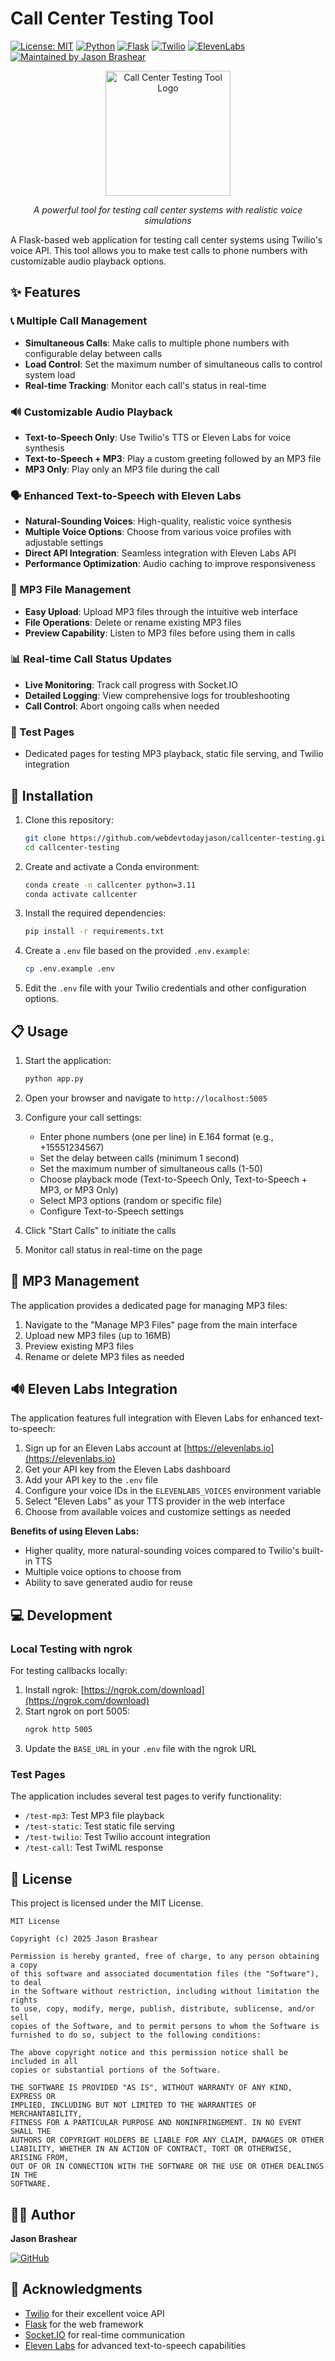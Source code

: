 # Call Center Testing Tool

[![License: MIT](https://img.shields.io/badge/License-MIT-yellow.svg)](https://opensource.org/licenses/MIT)
[![Python](https://img.shields.io/badge/Python-3.11-blue.svg)](https://www.python.org/downloads/release/python-3110/)
[![Flask](https://img.shields.io/badge/Flask-2.3.3-red.svg)](https://flask.palletsprojects.com/)
[![Twilio](https://img.shields.io/badge/Twilio-8.5.0-blueviolet.svg)](https://www.twilio.com/)
[![ElevenLabs](https://img.shields.io/badge/ElevenLabs-API-orange.svg)](https://elevenlabs.io/)
[![Maintained by Jason Brashear](https://img.shields.io/badge/Maintained%20by-Jason%20Brashear-brightgreen.svg)](https://github.com/webdevtodayjason)

<div align="center">
  <img src="https://raw.githubusercontent.com/webdevtodayjason/callcenter-testing/main/static/phone.png" alt="Call Center Testing Tool Logo" width="200"/>
  <p><i>A powerful tool for testing call center systems with realistic voice simulations</i></p>
</div>

A Flask-based web application for testing call center systems using Twilio's voice API. This tool allows you to make test calls to phone numbers with customizable audio playback options.

## ✨ Features

### 📞 Multiple Call Management
- **Simultaneous Calls**: Make calls to multiple phone numbers with configurable delay between calls
- **Load Control**: Set the maximum number of simultaneous calls to control system load
- **Real-time Tracking**: Monitor each call's status in real-time

### 🔊 Customizable Audio Playback
- **Text-to-Speech Only**: Use Twilio's TTS or Eleven Labs for voice synthesis
- **Text-to-Speech + MP3**: Play a custom greeting followed by an MP3 file
- **MP3 Only**: Play only an MP3 file during the call

### 🗣️ Enhanced Text-to-Speech with Eleven Labs
- **Natural-Sounding Voices**: High-quality, realistic voice synthesis
- **Multiple Voice Options**: Choose from various voice profiles with adjustable settings
- **Direct API Integration**: Seamless integration with Eleven Labs API
- **Performance Optimization**: Audio caching to improve responsiveness

### 📂 MP3 File Management
- **Easy Upload**: Upload MP3 files through the intuitive web interface
- **File Operations**: Delete or rename existing MP3 files
- **Preview Capability**: Listen to MP3 files before using them in calls

### 📊 Real-time Call Status Updates
- **Live Monitoring**: Track call progress with Socket.IO
- **Detailed Logging**: View comprehensive logs for troubleshooting
- **Call Control**: Abort ongoing calls when needed

### 🧪 Test Pages
- Dedicated pages for testing MP3 playback, static file serving, and Twilio integration

## 🚀 Installation

1. Clone this repository:
   ```bash
   git clone https://github.com/webdevtodayjason/callcenter-testing.git
   cd callcenter-testing
   ```

2. Create and activate a Conda environment:
   ```bash
   conda create -n callcenter python=3.11
   conda activate callcenter
   ```

3. Install the required dependencies:
   ```bash
   pip install -r requirements.txt
   ```

4. Create a `.env` file based on the provided `.env.example`:
   ```bash
   cp .env.example .env
   ```

5. Edit the `.env` file with your Twilio credentials and other configuration options.

## 📋 Usage

1. Start the application:
   ```bash
   python app.py
   ```

2. Open your browser and navigate to `http://localhost:5005`

3. Configure your call settings:
   - Enter phone numbers (one per line) in E.164 format (e.g., +15551234567)
   - Set the delay between calls (minimum 1 second)
   - Set the maximum number of simultaneous calls (1-50)
   - Choose playback mode (Text-to-Speech Only, Text-to-Speech + MP3, or MP3 Only)
   - Select MP3 options (random or specific file)
   - Configure Text-to-Speech settings

4. Click "Start Calls" to initiate the calls

5. Monitor call status in real-time on the page

## 🎵 MP3 Management

The application provides a dedicated page for managing MP3 files:

1. Navigate to the "Manage MP3 Files" page from the main interface
2. Upload new MP3 files (up to 16MB)
3. Preview existing MP3 files
4. Rename or delete MP3 files as needed

## 🔊 Eleven Labs Integration

The application features full integration with Eleven Labs for enhanced text-to-speech:

1. Sign up for an Eleven Labs account at [https://elevenlabs.io](https://elevenlabs.io)
2. Get your API key from the Eleven Labs dashboard
3. Add your API key to the `.env` file
4. Configure your voice IDs in the `ELEVENLABS_VOICES` environment variable
5. Select "Eleven Labs" as your TTS provider in the web interface
6. Choose from available voices and customize settings as needed

**Benefits of using Eleven Labs:**
- Higher quality, more natural-sounding voices compared to Twilio's built-in TTS
- Multiple voice options to choose from
- Ability to save generated audio for reuse

## 💻 Development

### Local Testing with ngrok

For testing callbacks locally:

1. Install ngrok: [https://ngrok.com/download](https://ngrok.com/download)
2. Start ngrok on port 5005:
   ```bash
   ngrok http 5005
   ```
3. Update the `BASE_URL` in your `.env` file with the ngrok URL

### Test Pages

The application includes several test pages to verify functionality:

- `/test-mp3`: Test MP3 file playback
- `/test-static`: Test static file serving
- `/test-twilio`: Test Twilio account integration
- `/test-call`: Test TwiML response

## 📝 License

This project is licensed under the MIT License.

```
MIT License

Copyright (c) 2025 Jason Brashear

Permission is hereby granted, free of charge, to any person obtaining a copy
of this software and associated documentation files (the "Software"), to deal
in the Software without restriction, including without limitation the rights
to use, copy, modify, merge, publish, distribute, sublicense, and/or sell
copies of the Software, and to permit persons to whom the Software is
furnished to do so, subject to the following conditions:

The above copyright notice and this permission notice shall be included in all
copies or substantial portions of the Software.

THE SOFTWARE IS PROVIDED "AS IS", WITHOUT WARRANTY OF ANY KIND, EXPRESS OR
IMPLIED, INCLUDING BUT NOT LIMITED TO THE WARRANTIES OF MERCHANTABILITY,
FITNESS FOR A PARTICULAR PURPOSE AND NONINFRINGEMENT. IN NO EVENT SHALL THE
AUTHORS OR COPYRIGHT HOLDERS BE LIABLE FOR ANY CLAIM, DAMAGES OR OTHER
LIABILITY, WHETHER IN AN ACTION OF CONTRACT, TORT OR OTHERWISE, ARISING FROM,
OUT OF OR IN CONNECTION WITH THE SOFTWARE OR THE USE OR OTHER DEALINGS IN THE
SOFTWARE.
```

## 👨‍💻 Author

**Jason Brashear**

[![GitHub](https://img.shields.io/badge/GitHub-webdevtodayjason-181717?style=for-the-badge&logo=github)](https://github.com/webdevtodayjason)

## 🙏 Acknowledgments

- [Twilio](https://www.twilio.com/) for their excellent voice API
- [Flask](https://flask.palletsprojects.com/) for the web framework
- [Socket.IO](https://socket.io/) for real-time communication
- [Eleven Labs](https://elevenlabs.io/) for advanced text-to-speech capabilities 
